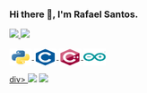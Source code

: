 ### Hi there 👋, I'm Rafael Santos.

<div>
  <a href="https://github.com/rafaelsntl">
  <img height="180em" src="https://github-readme-stats.vercel.app/api?username=rafaelsntl&show_icons=true&theme=algolia&include_all_commits=true&count_private=true"/>
  <img height="180em" src="https://github-readme-stats.vercel.app/api/top-langs/?username=rafaelsntl&layout=compact&langs_count=16&theme=algolia"/>
</div>

  <div style="display: inline_block"><br>
  <img align="center" alt="Rafael-Python" height="30" width="40" src="https://raw.githubusercontent.com/devicons/devicon/master/icons/python/python-original.svg">
  <img align="center" alt="Rafael-c" height="30" width="40" src="https://raw.githubusercontent.com/devicons/devicon/master/icons/c/c-plain.svg">
  <img align="center" alt="Rafael-C++" height="30" width="40" src="https://raw.githubusercontent.com/devicons/devicon/master/icons/cplusplus/cplusplus-original.svg">
  <img align="center" alt="Rafael-Arduino" height="30" width="40" src="https://raw.githubusercontent.com/devicons/devicon/master/icons/arduino/arduino-original.svg">
 </div>
  
  div> 
  <a href="https://instagram.com/rafaelsntl" target="_blank"><img src="https://img.shields.io/badge/-Instagram-%23E4405F?style=for-the-badge&logo=instagram&logoColor=white" target="_blank"></a>
 	<a href="https://www.linkedin.com/in/rafael-dos-santos-lima-5455031ab/" target="_blank"><img src="https://img.shields.io/badge/-LinkedIn-%230077B5?style=for-the-badge&logo=linkedin&logoColor=white" target="_blank"></a> 

<!--
 <img height="180em" src="https://github-readme-stats.vercel.app/api/top-langs/?username=rafaelsntl&layout=compact&theme=gotham"/>
<div>

Here are some ideas to get you started:

- 📚 Currently trying to improve my skills in **Python** and **C++**
- 🔭 I’m currently working on ...
- 🌱 I’m currently learning ...
- 👯 I’m looking to collaborate on ...
- 🤔 I’m looking for help with ...
- 💬 Ask me about ...
- 📫 How to reach me: ...
- 😄 Pronouns: ...
- ⚡ Fun fact: ...

<a href="https://github.com/rafaelsntl" target="_blank">
<img src=https://img.shields.io/badge/github-%2324292e.svg?&style=for-the-badge&logo=github&logoColor=white alt=github style="margin-bottom: 5px;" />
</a>
-->
